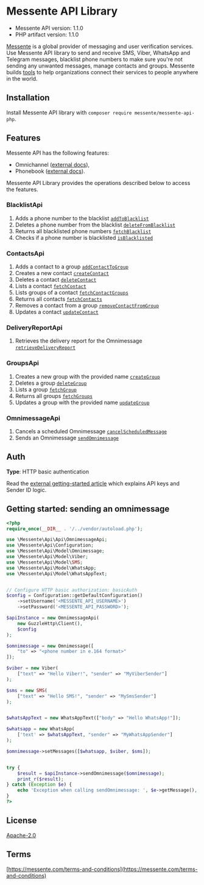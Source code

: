 # Messente API Library

- Messente API version: 1.1.0
- PHP artifact version: 1.1.0

[Messente](https://messente.com) is a global provider of messaging and user verification services. Use Messente API library to send and receive SMS, Viber, WhatsApp and Telegram messages, blacklist phone numbers to make sure you&#39;re not sending any unwanted messages, manage contacts and groups.  Messente builds [tools](https://messente.com/documentation) to help organizations connect their services to people anywhere in the world.

## Installation

Install Messente API library with `composer require messente/messente-api-php`.

## Features

Messente API has the following features:

- Omnichannel ([external docs](https://messente.com/documentation/omnichannel-api)),
- Phonebook ([external docs](https://messente.com/documentation/phonebook-api)).

Messente API Library provides the operations described below to access the features.

### BlacklistApi

1. Adds a phone number to the blacklist [`addToBlacklist`](docs/Api/BlacklistApi.md#addtoblacklist)
1. Deletes a phone number from the blacklist [`deleteFromBlacklist`](docs/Api/BlacklistApi.md#deletefromblacklist)
1. Returns all blacklisted phone numbers [`fetchBlacklist`](docs/Api/BlacklistApi.md#fetchblacklist)
1. Checks if a phone number is blacklisted [`isBlacklisted`](docs/Api/BlacklistApi.md#isblacklisted)

### ContactsApi

1. Adds a contact to a group [`addContactToGroup`](docs/Api/ContactsApi.md#addcontacttogroup)
1. Creates a new contact [`createContact`](docs/Api/ContactsApi.md#createcontact)
1. Deletes a contact [`deleteContact`](docs/Api/ContactsApi.md#deletecontact)
1. Lists a contact [`fetchContact`](docs/Api/ContactsApi.md#fetchcontact)
1. Lists groups of a contact [`fetchContactGroups`](docs/Api/ContactsApi.md#fetchcontactgroups)
1. Returns all contacts [`fetchContacts`](docs/Api/ContactsApi.md#fetchcontacts)
1. Removes a contact from a group [`removeContactFromGroup`](docs/Api/ContactsApi.md#removecontactfromgroup)
1. Updates a contact [`updateContact`](docs/Api/ContactsApi.md#updatecontact)

### DeliveryReportApi

1. Retrieves the delivery report for the Omnimessage [`retrieveDeliveryReport`](docs/Api/DeliveryReportApi.md#retrievedeliveryreport)

### GroupsApi

1. Creates a new group with the provided name [`createGroup`](docs/Api/GroupsApi.md#creategroup)
1. Deletes a group [`deleteGroup`](docs/Api/GroupsApi.md#deletegroup)
1. Lists a group [`fetchGroup`](docs/Api/GroupsApi.md#fetchgroup)
1. Returns all groups [`fetchGroups`](docs/Api/GroupsApi.md#fetchgroups)
1. Updates a group with the provided name [`updateGroup`](docs/Api/GroupsApi.md#updategroup)

### OmnimessageApi

1. Cancels a scheduled Omnimessage [`cancelScheduledMessage`](docs/Api/OmnimessageApi.md#cancelscheduledmessage)
1. Sends an Omnimessage [`sendOmnimessage`](docs/Api/OmnimessageApi.md#sendomnimessage)

## Auth

**Type**: HTTP basic authentication

Read the [external getting-started article](https://messente.com/documentation/getting-started) which explains API keys and Sender ID logic.

## Getting started: sending an omnimessage

```php
<?php
require_once(__DIR__ . '/../vendor/autoload.php');

use \Messente\Api\Api\OmnimessageApi;
use \Messente\Api\Configuration;
use \Messente\Api\Model\Omnimessage;
use \Messente\Api\Model\Viber;
use \Messente\Api\Model\SMS;
use \Messente\Api\Model\WhatsApp;
use \Messente\Api\Model\WhatsAppText;


// Configure HTTP basic authorization: basicAuth
$config = Configuration::getDefaultConfiguration()
    ->setUsername('<MESSENTE_API_USERNAME>')
    ->setPassword('<MESSENTE_API_PASSWORD>');

$apiInstance = new OmnimessageApi(
    new GuzzleHttp\Client(),
    $config
);

$omnimessage = new Omnimessage([
    "to" => "<phone number in e.164 format>"
]);

$viber = new Viber(
    ["text" => "Hello Viber!", "sender" => "MyViberSender"]
);

$sms = new SMS(
    ["text" => "Hello SMS!", "sender" => "MySmsSender"]
);


$whatsAppText = new WhatsAppText(["body" => "Hello WhatsApp!"]);

$whatsapp = new WhatsApp(
    ['text' => $whatsAppText, "sender" => "MyWhatsAppSender"]
);

$omnimessage->setMessages([$whatsapp, $viber, $sms]);


try {
    $result = $apiInstance->sendOmnimessage($omnimessage);
    print_r($result);
} catch (Exception $e) {
    echo 'Exception when calling sendOmnimessage: ', $e->getMessage(), PHP_EOL;
}
?>

```

## License

[Apache-2.0](http://www.apache.org/licenses/LICENSE-2.0.html)

## Terms

[https://messente.com/terms-and-conditions](https://messente.com/terms-and-conditions)
